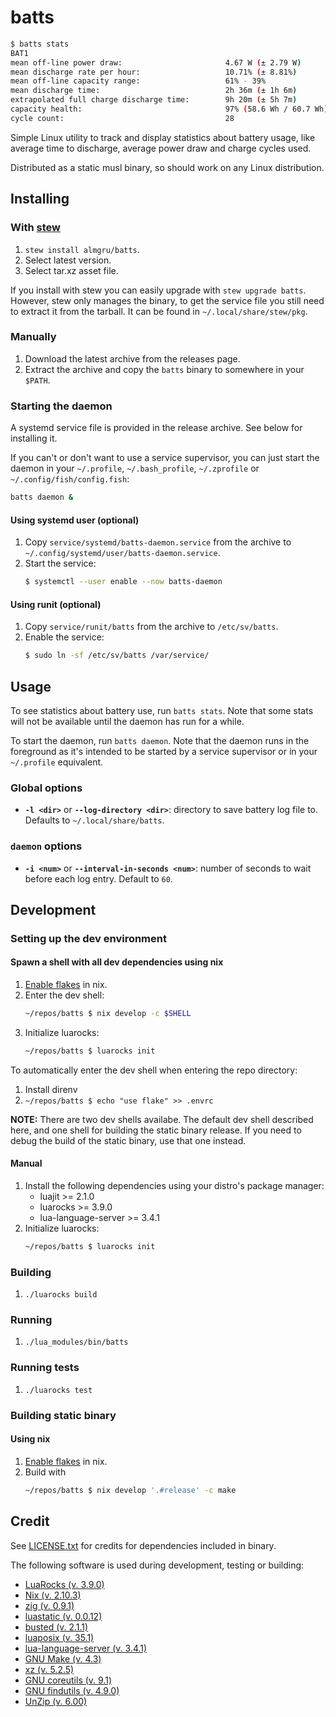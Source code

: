 # batts

```bash
$ batts stats
BAT1
mean off-line power draw:                       4.67 W (± 2.79 W)
mean discharge rate per hour:                   10.71% (± 8.81%)
mean off-line capacity range:                   61% - 39%
mean discharge time:                            2h 36m (± 1h 6m)
extrapolated full charge discharge time:        9h 20m (± 5h 7m)
capacity health:                                97% (58.6 Wh / 60.7 Wh)
cycle count:                                    28
```

Simple Linux utility to track and display statistics about battery usage, like average time to discharge, average
power draw and charge cycles used.

Distributed as a static musl binary, so should work on any Linux distribution.

## Installing

### With [stew](https://github.com/marwanhawari/stew)

1. `stew install almgru/batts`.
2. Select latest version.
3. Select tar.xz asset file.

If you install with stew you can easily upgrade with `stew upgrade batts`. However, stew only manages the binary, to
get the service file you still need to extract it from the tarball. It can be found in `~/.local/share/stew/pkg`.

### Manually

1. Download the latest archive from the releases page.
2. Extract the archive and copy the `batts` binary to somewhere in your `$PATH`.

### Starting the daemon

A systemd service file is provided in the release archive. See below for installing it.

If you can't or don't want to use a service supervisor, you can just start the daemon in your `~/.profile`, `~/.bash_profile`,
`~/.zprofile` or `~/.config/fish/config.fish`:

```bash
batts daemon &
```

#### Using systemd user (optional)

1. Copy `service/systemd/batts-daemon.service` from the archive to `~/.config/systemd/user/batts-daemon.service`.
2. Start the service:
   ```bash
   $ systemctl --user enable --now batts-daemon
   ```

#### Using runit (optional)

1. Copy `service/runit/batts` from the archive to `/etc/sv/batts`.
2. Enable the service:
   ```bash
   $ sudo ln -sf /etc/sv/batts /var/service/
   ```

## Usage

To see statistics about battery use, run `batts stats`. Note that some stats will not be available until the daemon
has run for a while.

To start the daemon, run `batts daemon`. Note that the daemon runs in the foreground as it's intended to be started
by a service supervisor or in your `~/.profile` equivalent.

### Global options

- __`-l <dir>`__ or __`--log-directory <dir>`__: directory to save battery log file to. Defaults to
`~/.local/share/batts`.

### `daemon` options

- __`-i <num>`__ or __`--interval-in-seconds <num>`__: number of seconds to wait before each log entry. Default to `60`.

## Development

### Setting up the dev environment

#### Spawn a shell with all dev dependencies using nix

1. [Enable flakes](https://nixos.wiki/wiki/Flakes#Enable_flakes) in nix.
2. Enter the dev shell:
   ```bash
   ~/repos/batts $ nix develop -c $SHELL
   ```
3. Initialize luarocks:
   ```bash
   ~/repos/batts $ luarocks init
   ```

To automatically enter the dev shell when entering the repo directory:

1. Install direnv
2. `~/repos/batts $ echo "use flake" >> .envrc`

__NOTE:__ There are two dev shells availabe. The default dev shell described here, and one shell for building the
static binary release. If you need to debug the build of the static binary, use that one instead.

#### Manual

1. Install the following dependencies using your distro's package manager:
   - luajit >= 2.1.0
   - luarocks >= 3.9.0
   - lua-language-server >= 3.4.1
2. Initialize luarocks:
   ```bash
   ~/repos/batts $ luarocks init
   ```

### Building

1. `./luarocks build`

### Running

1. `./lua_modules/bin/batts`

### Running tests

1. `./luarocks test`

### Building static binary

#### Using nix

1. [Enable flakes](https://nixos.wiki/wiki/Flakes#Enable_flakes) in nix.
2. Build with
   ```bash
   ~/repos/batts $ nix develop '.#release' -c make
   ```

## Credit

See [LICENSE.txt](LICENSE.txt) for credits for dependencies included in binary.

The following software is used during development, testing or building:

- [LuaRocks (v. 3.9.0)](https://luarocks.org/)
- [Nix (v. 2.10.3)](https://nixos.org/)
- [zig (v. 0.9.1)](https://ziglang.org/)
- [luastatic (v. 0.0.12)](https://github.com/ers35/luastatic)
- [busted (v. 2.1.1)](https://lunarmodules.github.io/busted/)
- [luaposix (v. 35.1)](https://github.com/luaposix/luaposix)
- [lua-language-server (v. 3.4.1)](https://github.com/sumneko/lua-language-server)
- [GNU Make (v. 4.3)](https://www.gnu.org/software/make/)
- [xz (v. 5.2.5)](https://tukaani.org/xz/)
- [GNU coreutils (v. 9.1)](https://www.gnu.org/software/coreutils/)
- [GNU findutils (v. 4.9.0)](https://www.gnu.org/software/findutils/)
- [UnZip (v. 6.00)](http://infozip.sourceforge.net/)

